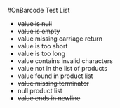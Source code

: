 #OnBarcode Test List

- ~~value is null~~
- ~~value is empty~~
- ~~value missing carriage return~~
- value is too short
- value is too long
- value contains invalid characters
- value not in the list of products
- value found in product list
- ~~value missing terminator~~
- null product list
- ~~value ends in newline~~

